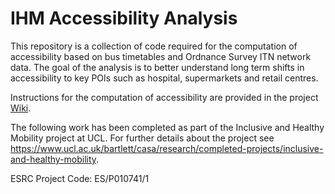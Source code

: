 # IHM Accessibility Analysis

This repository is a collection of code required for the computation of accessibility based on bus timetables and Ordnance Survey ITN network data. The goal of the analysis is to better understand long term shifts in accessibility to key POIs such as hospital, supermarkets and retail centres.

Instructions for the computation of accessibility are provided in the project [Wiki](https://github.com/ESRC-CDRC/ihm_accessibility/wiki).

The following work has been completed as part of the Inclusive and Healthy Mobility project at UCL. For further details about the project see https://www.ucl.ac.uk/bartlett/casa/research/completed-projects/inclusive-and-healthy-mobility.

ESRC Project Code: ES/P010741/1

